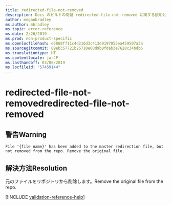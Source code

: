 ```yaml
---
title: redirected-file-not-removed
description: Docs のビルドの問題 redirected-file-not-removed に関する説明と解決方法
author: meganbradley
ms.author: mbradley
ms.topic: error-reference
ms.date: 2/26/2019
ms.prod: non-product-specific
ms.openlocfilehash: e5868ff11c4d216d3c413e9197055ea459507a3a
ms.sourcegitcommit: 89eb357721b26710e00d9b8fdab3e7628c34bdb6
ms.translationtype: HT
ms.contentlocale: ja-JP
ms.lasthandoff: 03/06/2019
ms.locfileid: "57459144"
---
```

# <a name="redirected-file-not-removed"></a><span data-ttu-id="8298d-103">redirected-file-not-removed</span><span class="sxs-lookup"><span data-stu-id="8298d-103">redirected-file-not-removed</span></span>

## <a name="warning"></a><span data-ttu-id="8298d-104">警告</span><span class="sxs-lookup"><span data-stu-id="8298d-104">Warning</span></span>

`File '{file name}' has been added to the master redirection file, but not removed from the repo. Remove the original file.`

## <a name="resolution"></a><span data-ttu-id="8298d-105">解決方法</span><span class="sxs-lookup"><span data-stu-id="8298d-105">Resolution</span></span>

<span data-ttu-id="8298d-106">元のファイルをリポジトリから削除します。</span><span class="sxs-lookup"><span data-stu-id="8298d-106">Remove the original file from the repo.</span></span>

<!--make sure to add this file to your includes folder and verify the path-->
[!INCLUDE [validation-reference-help](includes/validation-reference-help.md)]
